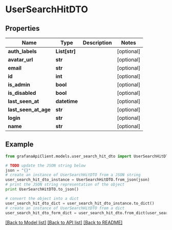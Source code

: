 # UserSearchHitDTO


## Properties
Name | Type | Description | Notes
------------ | ------------- | ------------- | -------------
**auth_labels** | **List[str]** |  | [optional] 
**avatar_url** | **str** |  | [optional] 
**email** | **str** |  | [optional] 
**id** | **int** |  | [optional] 
**is_admin** | **bool** |  | [optional] 
**is_disabled** | **bool** |  | [optional] 
**last_seen_at** | **datetime** |  | [optional] 
**last_seen_at_age** | **str** |  | [optional] 
**login** | **str** |  | [optional] 
**name** | **str** |  | [optional] 

## Example

```python
from grafanaApiClient.models.user_search_hit_dto import UserSearchHitDTO

# TODO update the JSON string below
json = "{}"
# create an instance of UserSearchHitDTO from a JSON string
user_search_hit_dto_instance = UserSearchHitDTO.from_json(json)
# print the JSON string representation of the object
print UserSearchHitDTO.to_json()

# convert the object into a dict
user_search_hit_dto_dict = user_search_hit_dto_instance.to_dict()
# create an instance of UserSearchHitDTO from a dict
user_search_hit_dto_form_dict = user_search_hit_dto.from_dict(user_search_hit_dto_dict)
```
[[Back to Model list]](../README.md#documentation-for-models) [[Back to API list]](../README.md#documentation-for-api-endpoints) [[Back to README]](../README.md)


